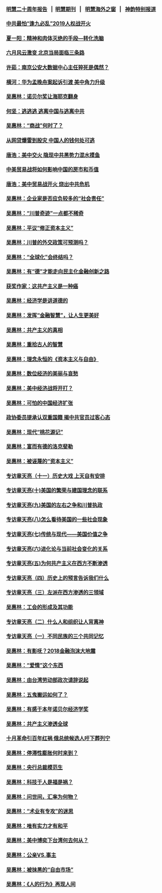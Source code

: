 #### [明慧二十周年报告](https://github.com/gfw-breaker/mh-reports/blob/master/README.md?t=07211242) &nbsp;&nbsp;|&nbsp;&nbsp;[明慧期刊](https://github.com/gfw-breaker/mh-qikan) &nbsp;&nbsp;|&nbsp;&nbsp; [明慧海外之窗](https://github.com/gfw-breaker/mh-news/blob/master/README.md?t=07211242) &nbsp;&nbsp;|&nbsp;&nbsp; [神韵特别报道](https://github.com/gfw-breaker/mh-news/blob/master/shenyun.md?t=07211242) 

#### [中共最怕“逢九必乱”2019人权战开火](../pages/nsc423/n11385248.md?t=07211242) 

#### [夏一阳：精神和肉体灭绝的手段—转化洗脑](../pages/nsc423/n11368250.md?t=07211242) 

#### [六月风云激变 北京当局面临三条路](../pages/nsc423/n11313668.md?t=07211242) 

#### [许茹：南京公安大数据中心主任猝死是偶然？](../pages/nsc423/n11064744.md?t=07211242) 

#### [横河：华为孟晚舟案起诉引渡 美中角力升级](../pages/nsc423/n11027230.md?t=07211242) 

#### [吴惠林：诺贝尔奖让海耶克翻身](../pages/nsc423/n10890049.md?t=07211242) 

#### [何坚：逃逃逃 逃离中国与逃离中共](../pages/nsc423/n10592891.md?t=07211242) 

#### [吴惠林：“商战”何时了？](../pages/nsc423/n10573558.md?t=07211242) 

#### [从网贷爆雷到股灾 中国人的钱何处可逃](../pages/nsc423/n10572800.md?t=07211242) 

#### [唐浩：美中交火 隐现中共黑势力混水摸鱼](../pages/nsc423/n10544040.md?t=07211242) 

#### [中美贸易战将如何影响中国的房市和币值](../pages/nsc423/n10543697.md?t=07211242) 

#### [唐浩：美中贸易战开火 烧出中共危机](../pages/nsc423/n10540126.md?t=07211242) 

#### [吴惠林：企业家是否应负较多的“社会责任”](../pages/nsc423/n10535022.md?t=07211242) 

#### [吴惠林：“川普奇迹”一点都不稀奇](../pages/nsc423/n10512808.md?t=07211242) 

#### [吴惠林：平议“修正资本主义”](../pages/nsc423/n10495724.md?t=07211242) 

#### [吴惠林：川普的外交政策可预测吗？](../pages/nsc423/n10462387.md?t=07211242) 

#### [吴惠林：“全球化”会终结吗？](../pages/nsc423/n10452838.md?t=07211242) 

#### [吴惠林：有“德”才能走向民主化金融创新之路](../pages/nsc423/n10432292.md?t=07211242) 

#### [获奖作家：这共产主义是一种癌](../pages/nsc423/n10431541.md?t=07211242) 

#### [吴惠林：经济学是讲道德的](../pages/nsc423/n10398014.md?t=07211242) 

#### [吴惠林：发挥“金融智慧”，让人生更美好](../pages/nsc423/n10375019.md?t=07211242) 

#### [吴惠林：共产主义的真相](../pages/nsc423/n10351394.md?t=07211242) 

#### [吴惠林：重拾古人的智慧](../pages/nsc423/n10337691.md?t=07211242) 

#### [吴惠林：理念永恒的《资本主义与自由》](../pages/nsc423/n10316274.md?t=07211242) 

#### [吴惠林：数位经济的美丽与哀愁](../pages/nsc423/n10292946.md?t=07211242) 

#### [吴惠林：美中经济战将开打？](../pages/nsc423/n10258825.md?t=07211242) 

#### [吴惠林：可怕的中国经济扩张](../pages/nsc423/n10219147.md?t=07211242) 

#### [政协委员提承认双重国籍 揭中共官员过客心态](../pages/nsc423/n10208809.md?t=07211242) 

#### [吴惠林：现代“桃花源记”](../pages/nsc423/n10185234.md?t=07211242) 

#### [吴惠林：富而有德的洛克斐勒](../pages/nsc423/n10142264.md?t=07211242) 

#### [吴惠林：被诬蔑的“资本主义”](../pages/nsc423/n10124816.md?t=07211242) 

#### [专访章天亮（十一）历史大戏 上天自有安排](../pages/nsc423/n10094905.md?t=07211242) 

#### [专访章天亮(十)美国的繁荣与建国理念的联系](../pages/nsc423/n10094899.md?t=07211242) 

#### [专访章天亮(九)美国的左右之争和川普执政](../pages/nsc423/n10094889.md?t=07211242) 

#### [专访章天亮(八)怎么看待美国的一些社会现象](../pages/nsc423/n10094857.md?t=07211242) 

#### [专访章天亮(七)传统与现代——美国价值之争](../pages/nsc423/n10093140.md?t=07211242) 

#### [专访章天亮(六)进化论与当前社会变化的关系](../pages/nsc423/n10092036.md?t=07211242) 

#### [专访章天亮(五)为何共产主义在西方不断渗透](../pages/nsc423/n10083620.md?t=07211242) 

#### [专访章天亮（四）历史上的预言告诉我们什么](../pages/nsc423/n10083606.md?t=07211242) 

#### [专访章天亮（三）左派在西方渗透的三领域](../pages/nsc423/n10081115.md?t=07211242) 

#### [吴惠林：工会的形成及其功能](../pages/nsc423/n10080633.md?t=07211242) 

#### [专访章天亮（二）什么人和组织让人背离神](../pages/nsc423/n10076637.md?t=07211242) 

#### [专访章天亮（一）不同民族的三个共同记忆](../pages/nsc423/n10074188.md?t=07211242) 

#### [吴惠林：有影呒？2018金融泡沫大地震](../pages/nsc423/n10040534.md?t=07211242) 

#### [吴惠林：“爱情”这个东西](../pages/nsc423/n10019423.md?t=07211242) 

#### [吴惠林：由台湾劳动部政次请辞说起](../pages/nsc423/n9979679.md?t=07211242) 

#### [吴惠林：五鬼搬运如何了？](../pages/nsc423/n9925338.md?t=07211242) 

#### [吴惠林：有感于本年诺贝尔经济学奖](../pages/nsc423/n9871883.md?t=07211242) 

#### [吴惠林：共产主义渗透全球](../pages/nsc423/n9812748.md?t=07211242) 

#### [十月革命引百年红祸 俄总统候选人吁下葬列宁](../pages/nsc423/n9810182.md?t=07211242) 

#### [吴惠林：停滞性膨胀何时来到？](../pages/nsc423/n9764136.md?t=07211242) 

#### [吴惠林：央行总裁模范生](../pages/nsc423/n9728134.md?t=07211242) 

#### [吴惠林：科技于人是福是祸？](../pages/nsc423/n9672982.md?t=07211242) 

#### [吴惠林：问世间，汇率为何物？](../pages/nsc423/n9621788.md?t=07211242) 

#### [吴惠林：“术业有专攻”的迷思](../pages/nsc423/n9580363.md?t=07211242) 

#### [吴惠林：唯有实力才有和平](../pages/nsc423/n9529599.md?t=07211242) 

#### [吴惠林：美中博奕下台湾何去何从？](../pages/nsc423/n9483598.md?t=07211242) 

#### [吴惠林：公亲VS.事主](../pages/nsc423/n9425637.md?t=07211242) 

#### [吴惠林：被抹黑的“自由市场”](../pages/nsc423/n9351545.md?t=07211242) 

#### [吴惠林：《人的行为》再现人间](../pages/nsc423/n9296339.md?t=07211242) 

